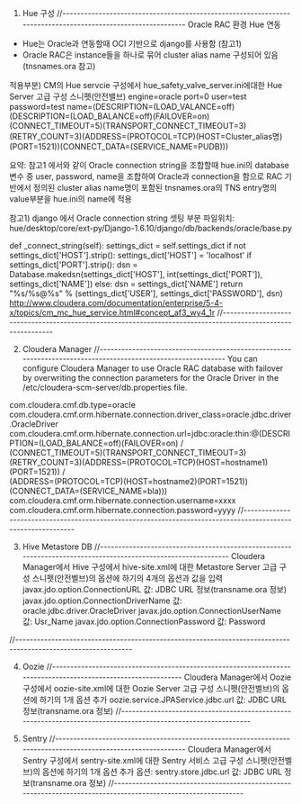 1. Hue 구성
//------------------------------------------------------------------------------------------------------------
Oracle RAC 환경 Hue 연동
- Hue는 Oracle과 연동할때 OCI 기반으로 django를 사용함 (참고1)
- Oracle RAC은 instance들을 하나로 묶어 cluster alias name 구성되어 있음 (tnsnames.ora 참고)

적용부분) CM의 Hue servcie 구성에서 hue_safety_valve_server.ini에대한 Hue Server 고급 구성 스니펫(안전밸브)
engine=oracle
port=0
user=test
password=test
name=(DESCRIPTION=(LOAD_VALANCE=off)
(DESCRIPTION=(LOAD_BALANCE=off)(FAILOVER=on)(CONNECT_TIMEOUT=5)(TRANSPORT_CONNECT_TIMEOUT=3)(RETRY_COUNT=3)(ADDRESS=(PROTOCOL=TCP)(HOST=Cluster_alias명)(PORT=1521))(CONNECT_DATA=(SERVICE_NAME=PUDB)))

요약: 참고1 에서와 같이 Oracle connection string을 조합할때 hue.ini의 database 변수 중 user, password, name을 조합하여 Oracle과 connection을 함으로 RAC 기반에서 정의된 cluster alias name명이 포함된 tnsnames.ora의 TNS entry명의 value부분을 hue.ini의 name에 적용

참고1) django 에서 Oracle connection string 셋팅 부분
파일위치: hue/desktop/core/ext-py/Django-1.6.10/django/db/backends/oracle/base.py

def _connect_string(self):
        settings_dict = self.settings_dict
        if not settings_dict['HOST'].strip():
            settings_dict['HOST'] = 'localhost'
        if settings_dict['PORT'].strip():
            dsn = Database.makedsn(settings_dict['HOST'],
                                   int(settings_dict['PORT']),
                                   settings_dict['NAME'])
        else:
            dsn = settings_dict['NAME']
        return "%s/%s@%s" % (settings_dict['USER'],
                             settings_dict['PASSWORD'], dsn)
http://www.cloudera.com/documentation/enterprise/5-4-x/topics/cm_mc_hue_service.html#concept_af3_wy4_1r
//-------------------------------------------------------------------------------------------------------------

2. Cloudera Manager
//-------------------------------------------------------------------------------------------------------------
You can configure Cloudera Manager to use Oracle RAC database with failover by overwriting the connection parameters for the Oracle Driver  in the /etc/cloudera-scm-server/db.properties file.

com.cloudera.cmf.db.type=oracle
com.cloudera.cmf.orm.hibernate.connection.driver_class=oracle.jdbc.driver.OracleDriver
com.cloudera.cmf.orm.hibernate.connection.url=jdbc:oracle:thin:@(DESCRIPTION=(LOAD_BALANCE=off)(FAILOVER=on) /  
(CONNECT_TIMEOUT=5)(TRANSPORT_CONNECT_TIMEOUT=3)(RETRY_COUNT=3)(ADDRESS=(PROTOCOL=TCP)(HOST=hostname1)(PORT=1521))  /  
(ADDRESS=(PROTOCOL=TCP)(HOST=hostname2)(PORT=1521))(CONNECT_DATA=(SERVICE_NAME=bla)))
com.cloudera.cmf.orm.hibernate.connection.username=xxxx
com.cloudera.cmf.orm.hibernate.connection.password=yyyy
//-------------------------------------------------------------------------------------------------------------

3. Hive Metastore DB
//--------------------------------------------------------------------------------------------------------------
Cloudera Manager에서 Hive 구성에서 hive-site.xml에 대한 Metastore Server 고급 구성 스니펫(안전벨브)의 옵션에 하기의 4개의 옵션과 값을 입력
javax.jdo.option.ConnectionURL
값: JDBC URL 정보(transname.ora 정보)
javax.jdo.option.ConnectionDriverName
값: oracle.jdbc.driver.OracleDriver
javax.jdo.option.ConnectionUserName
값: Usr_Name
javax.jdo.option.ConnectionPassword
값: Password

//--------------------------------------------------------------------------------------------------------------

4. Oozie
//--------------------------------------------------------------------------------------------------------------
Cloudera Manager에서 Oozie 구성에서 oozie-site.xml에 대한 Oozie Server 고급 구성 스니펫(안전벨브)의 옵션에 하기의 1개 옵션 추가
oozie.service.JPAService.jdbc.url 
값: JDBC URL 정보(transname.ora 정보)
//--------------------------------------------------------------------------------------------------------------

5. Sentry
//--------------------------------------------------------------------------------------------------------------
Cloudera Manager에서 Sentry 구성에서 sentry-site.xml에 대한 Sentry 서비스 고급 구성 스니펫(안전벨브)의 옵션에 하기의 1개 옵션 추가
옵션: sentry.store.jdbc.url
값: JDBC URL 정보(transname.ora 정보)
//--------------------------------------------------------------------------------------------------------------
